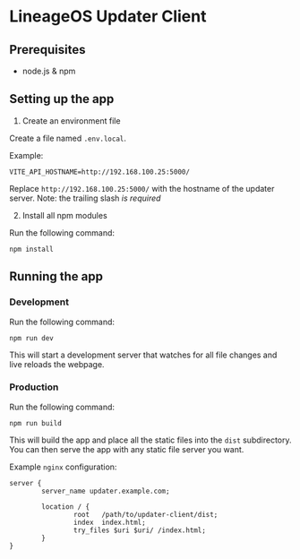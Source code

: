 # LineageOS Updater Client

## Prerequisites 
* node.js & npm

## Setting up the app
1. Create an environment file

Create a file named `.env.local`.

Example:
```
VITE_API_HOSTNAME=http://192.168.100.25:5000/
```
Replace `http://192.168.100.25:5000/` with the hostname of the updater server. Note: the trailing slash _is required_

2. Install all npm modules

Run the following command:
```
npm install
```

## Running the app
### Development

Run the following command:
```
npm run dev
```
This will start a development server that watches for all file changes and live reloads the webpage.

### Production

Run the following command:
```
npm run build
```
This will build the app and place all the static files into the `dist` subdirectory.
You can then serve the app with any static file server you want.

Example `nginx` configuration:
```
server {
        server_name updater.example.com;

        location / {
                root   /path/to/updater-client/dist;
                index  index.html;
                try_files $uri $uri/ /index.html;
        }
}
```
